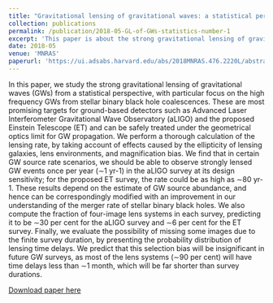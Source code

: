 ```yaml
---
title: "Gravitational lensing of gravitational waves: a statistical perspective"
collection: publications
permalink: /publication/2018-05-GL-of-GWs-statistics-number-1
excerpt: 'This paper is about the strong gravitational lensing of gravitational waves.'
date: 2018-05
venue: 'MNRAS'
paperurl: 'https://ui.adsabs.harvard.edu/abs/2018MNRAS.476.2220L/abstract'
---
```

In this paper, we study the strong gravitational lensing of gravitational waves (GWs) from a statistical perspective, with particular focus on the high frequency GWs from stellar binary black hole coalescences. These are most promising targets for ground-based detectors such as Advanced Laser Interferometer Gravitational Wave Observatory (aLIGO) and the proposed Einstein Telescope (ET) and can be safely treated under the geometrical optics limit for GW propagation. We perform a thorough calculation of the lensing rate, by taking account of effects caused by the ellipticity of lensing galaxies, lens environments, and magnification bias. We find that in certain GW source rate scenarios, we should be able to observe strongly lensed GW events once per year (∼1 yr-1) in the aLIGO survey at its design sensitivity; for the proposed ET survey, the rate could be as high as ∼80 yr-1. These results depend on the estimate of GW source abundance, and hence can be correspondingly modified with an improvement in our understanding of the merger rate of stellar binary black holes. We also compute the fraction of four-image lens systems in each survey, predicting it to be ∼30 per cent for the aLIGO survey and ∼6 per cent for the ET survey. Finally, we evaluate the possibility of missing some images due to the finite survey duration, by presenting the probability distribution of lensing time delays. We predict that this selection bias will be insignificant in future GW surveys, as most of the lens systems (∼90 per cent) will have time delays less than ∼1 month, which will be far shorter than survey durations.

[Download paper here](https://ui.adsabs.harvard.edu/abs/2018MNRAS.476.2220L/abstract)